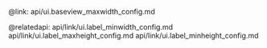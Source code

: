 @link: api/ui.baseview_maxwidth_config.md

@relatedapi:
    api/link/ui.label_minwidth_config.md
    api/link/ui.label_maxheight_config.md
    api/link/ui.label_minheight_config.md